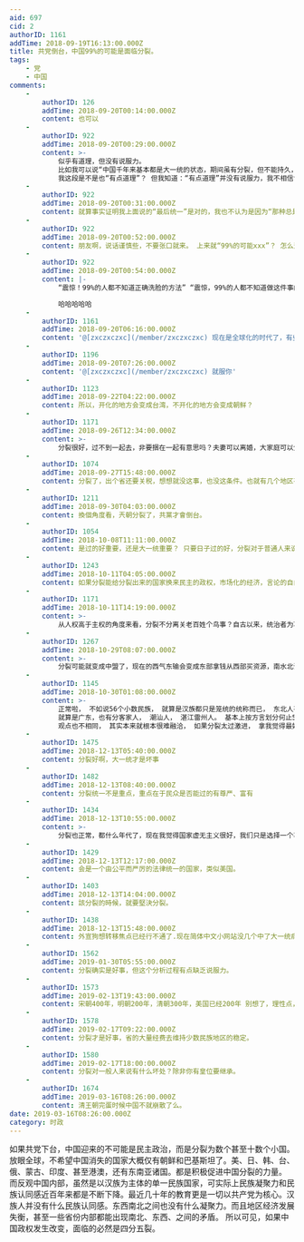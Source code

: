 ```yaml
---
aid: 697
cid: 2
authorID: 1161
addTime: 2018-09-19T16:13:00.000Z
title: 共党倒台，中国99%的可能是面临分裂。
tags:
    - 党
    - 中国
comments:
    -
        authorID: 126
        addTime: 2018-09-20T00:14:00.000Z
        content: 也可以
    -
        authorID: 922
        addTime: 2018-09-20T00:29:00.000Z
        content: >-
            似乎有道理，但没有说服力。
            比如我可以说“中国千年来基本都是大一统的状态，期间虽有分裂，但不能持久，最终还是会形成统一局面，所以，共党倒台后，不管是否真的会分裂，最后还是会统一的”
            我这段是不是也“有点道理”？ 但我知道：“有点道理”并没有说服力，我不相信世界运转的法则会这么简单。
    -
        authorID: 922
        addTime: 2018-09-20T00:31:00.000Z
        content: 就算事实证明我上面说的“最后统一”是对的，我也不认为是因为“那种总是统一的规律在起主要作用”
    -
        authorID: 922
        addTime: 2018-09-20T00:52:00.000Z
        content: 朋友啊，说话谨慎些，不要张口就来。 上来就“99%的可能xxx”？ 怎么这么像徽商发的贴？
    -
        authorID: 922
        addTime: 2018-09-20T00:54:00.000Z
        content: |-
            “震惊！99%的人都不知道正确洗脸的方法” “震惊，99%的人都不知道做这件事的危害”

            哈哈哈哈哈
    -
        authorID: 1161
        addTime: 2018-09-20T06:16:00.000Z
        content: '@[zxczxczxc](/member/zxczxczxc) 现在是全球化的时代了，有些问题历史已经毫无参考价值。'
    -
        authorID: 1196
        addTime: 2018-09-20T07:26:00.000Z
        content: '@[zxczxczxc](/member/zxczxczxc) 就服你'
    -
        authorID: 1123
        addTime: 2018-09-22T04:22:00.000Z
        content: 所以，开化的地方会变成台湾，不开化的地方会变成朝鲜？
    -
        authorID: 1171
        addTime: 2018-09-26T12:34:00.000Z
        content: >-
            分裂很好，过不到一起去，非要捆在一起有意思吗？夫妻可以离婚，大家庭可以分家。偏偏国家不能分裂？有这样混蛋的逻辑吗？历史告诉我们，天下大势，合久必分，分久必合，这才是符合唯物辩证法的，一统江山万年青，从古至今，有吗？？？
    -
        authorID: 1074
        addTime: 2018-09-27T15:48:00.000Z
        content: 分裂了，出个省还要关税，想想就没这事，也没这条件。也就有几个地区有独立的条件。
    -
        authorID: 1211
        addTime: 2018-09-30T04:03:00.000Z
        content: 換個角度看，兲朝分裂了，共黨才會倒台。
    -
        authorID: 1054
        addTime: 2018-10-08T11:11:00.000Z
        content: 是过的好重要，还是大一统重要？ 只要日子过的好，分裂对于普通人来说不重要。
    -
        authorID: 1243
        addTime: 2018-10-11T04:05:00.000Z
        content: 如果分裂能给分裂出来的国家换来民主的政权，市场化的经济，言论的自由。我一百个赞成。
    -
        authorID: 1171
        addTime: 2018-10-11T14:19:00.000Z
        content: >-
            从人权高于主权的角度来看，分裂不分离关老百姓个鸟事？自古以来，统治者为巩固自己的疆域，让老百姓心甘情愿的为其卖命，充当炮灰，就把爱国主义民族主义的帽子牢牢的扣在老百姓的头上。不能自己做主的江山，爱国爱的又是谁的国，可见统治者的一派胡言。
    -
        authorID: 1267
        addTime: 2018-10-29T08:07:00.000Z
        content: >-
            分裂可能就变成中盟了，现在的西气东输会变成东部拿钱从西部买资源，南水北调变成北方拿钱从南方买水。行政力量变成市场力量，GDP有概率拉上去，但生活水准不变。现在没人做皇帝梦了，看好分裂后不会成乱世。
    -
        authorID: 1145
        addTime: 2018-10-30T01:08:00.000Z
        content: >-
            正常啦， 不如说56个小数民族， 就算是汉族都只是笼统的统称而已， 东北人有东北人的文化， 上海人有上海人自己的文化，
            就算是广东，也有分客家人， 潮汕人， 湛江雷州人。 基本上按方言划分何止56个小数民族。至少上百个民族呢， 大家的语言文化不一样，
            观点也不相同， 其实本来就根本很难融洽， 如果分裂太过激进， 拿我觉得最好就是联邦制， PERFECT
    -
        authorID: 1475
        addTime: 2018-12-13T05:40:00.000Z
        content: 分裂好啊，大一统才是坏事
    -
        authorID: 1482
        addTime: 2018-12-13T08:40:00.000Z
        content: 分裂统一不是重点，重点在于民众是否能过的有尊严、富有
    -
        authorID: 1434
        addTime: 2018-12-13T10:55:00.000Z
        content: >-
            分裂也正常，都什么年代了，现在我觉得国家虚无主义很好，我们只是选择一个事宜生活的地方，仅此而已。这个国家如何分裂都唔关我事，只要民生政策好就可以。
    -
        authorID: 1429
        addTime: 2018-12-13T12:17:00.000Z
        content: 会是一个由公平而严厉的法律统一的国家，类似美国。
    -
        authorID: 1403
        addTime: 2018-12-13T14:04:00.000Z
        content: 該分裂的時候，就要堅決分裂。
    -
        authorID: 1438
        addTime: 2018-12-13T15:48:00.000Z
        content: 外宣狗想转移焦点已经行不通了.现在简体中文小网站没几个中了大一统病毒的人了吧
    -
        authorID: 1562
        addTime: 2019-01-30T05:55:00.000Z
        content: 分裂确实是好事，但这个分析过程有点缺乏说服力。
    -
        authorID: 1573
        addTime: 2019-02-13T19:43:00.000Z
        content: 宋朝400年，明朝200年，清朝300年，美国已经200年 别想了，理性点，还早呢
    -
        authorID: 1578
        addTime: 2019-02-17T09:22:00.000Z
        content: 分裂才是好事，省的大量经费去维持少数民族地区的稳定。
    -
        authorID: 1580
        addTime: 2019-02-17T18:00:00.000Z
        content: 分裂对一般人来说有什么坏处？除非你有皇位要继承。
    -
        authorID: 1674
        addTime: 2019-03-16T08:26:00.000Z
        content: 清王朝完蛋时候中国不就崩散了么。
date: 2019-03-16T08:26:00.000Z
category: 时政
---
```


如果共党下台，中国迎来的不可能是民主政治，而是分裂为数个甚至十数个小国。放眼全球，不希望中国消失的国家大概仅有朝鲜和巴基斯坦了。美、日、韩、台、俄、蒙古、印度、甚至港澳，还有东南亚诸国。都是积极促进中国分裂的力量。 而反观中国内部，虽然是以汉族为主体的单一民族国家，可实际上民族凝聚力和民族认同感近百年来都是不断下降。最近几十年的教育更是一切以共产党为核心。汉族人并没有什么民族认同感。东西南北之间也没有什么凝聚力。而且地区经济发展失衡，甚至一些省份内部都能出现南北、东西、之间的矛盾。 所以可见，如果中国政权发生改变，面临的必然是四分五裂。
